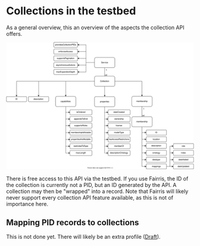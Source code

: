 # Collections in the testbed

As a general overview, this an overview of the aspects the collection API offers.

![Data model of the collection API specification](images/collection_api.drawio.svg)

There is free access to this API via the testbed. If you use Fairris, the ID of the collection is currently not a PID, but an ID generated by the API. A collection may then be "wrapped" into a record. Note that Fairris will likely never support every collection API feature available, as this is not of importance here.

## Mapping PID records to collections

This is not done yet. There will likely be an extra profile ([Draft](http://dtr-test.pidconsortium.net/#objects/21.T11148/5d5df5eeb962155aa8ba)).